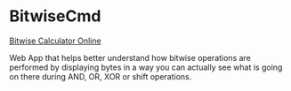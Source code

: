 # BitwiseCmd
[Bitwise Calculator Online](http://bitwisecmd.com/)

Web App that helps better understand how bitwise operations are performed by displaying bytes in a way you can actually see what is going on there during AND, OR, XOR or shift operations.
